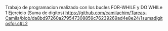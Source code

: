 Trabajo de programacion realizado con los bucles FOR-WHILE y DO WHILe
1 Ejercicio (Suma de digitos)
https://github.com/camilachim/Tareas-Camila/blob/da8bd97260a279547308859c76239269ad4e8e24/1sumadigitosfor.c#L2


